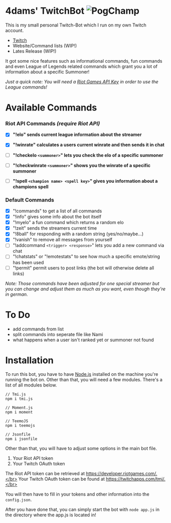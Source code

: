 # 4dams' TwitchBot ![PogChamp](https://i.imgur.com/2AEkqhC.gif)
This is my small personal Twitch-Bot which I run on my own Twitch account.
- [Twitch](https://twitch.tv/mr4dams)
- Website/Command lists (WIP!)
- Lates Release (WIP!)  
  
It got some nice features such as informational commands, fun commands and even League of Legends related commands which grant you a lot of information about a specific Summoner!  
  
*Just a quick note: You will need a [Riot Games API Key](https://developer.riotgames.com) in order to use the League commands!*

# Available Commands

### Riot API Commands *(require Riot API)*
- [X] **"!elo" sends current league information about the streamer**
- [X] **"!winrate" calculates a users current winrate and then sends it in chat**
- [ ] **"!checkelo `<summoner>`" lets you check the elo of a specific summoner**
- [ ] **"!checkwinrate `<summoner>`" shows you the winrate of a specific summoner**
- [ ] **"!spell `<champion name> <spell key>`" gives you information about a champions spell**


### Default Commands
- [X] "!commands" to get a list of all commands
- [X] "!info" gives some info about the bot itself
- [X] "!myelo" a fun command which returns a random elo
- [X] "!zeit" sends the streamers current time
- [X] "!8ball" for responding with a random string (yes/no/maybe...)
- [X] "!vanish" to remove all messages from yourself
- [ ] "!addcommand `<trigger> <response>`" lets you add a new command via chat
- [ ] "!chatstats" or "!emotestats" to see how much a specific emote/string has been used
- [ ] "!permit" permit users to post links (the bot will otherwise delete all links)

*Note: Those commands have been adjusted for one special streamer but you can change and adjust them as much as you want, even though they're in german.*

# To Do

- add commands from list
- split commands into seperate file like Nami
- what happens when a user isn't ranked yet or summoner not found

# Installation

To run this bot, you have to have [Node.js](https://nodejs.org/en/) installed on the machine you're running the bot on. Other than that, you will need a few modules. There's a list of all modules below.

```
// Tmi.js
npm i tmi.js

// Moment.js
npm i moment

// TeemoJS
npm i teemojs

// Jsonfile
npm i jsonfile
```

Other than that, you will have to adjust some options in the main bot file.  
  
1. Your Riot API token
2. Your Twitch OAuth token
  
The Riot API token can be retrieved at https://developer.riotgames.com/.</br>
Your Twitch OAuth token can be found at https://twitchapps.com/tmi/.</br>
  
You will then have to fill in your tokens and other information into the `config.json`.
  
After you have done that, you can simply start the bot with `node app.js` in the directory where the app.js is located in!
